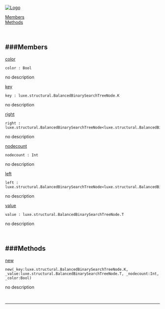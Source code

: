 
[![Logo](http://luxeengine.com/images/logo.png)](index.html)


[Members](#Members)   
[Methods](#Methods)   


&nbsp;   

<a class="lift" name="Members" ></a>
###Members   
---
<a class="lift" name="color" href="#color">color</a>



    color : Bool

<span class="small_desc_flat"> no description </span>   

<a class="lift" name="key" href="#key">key</a>



    key : luxe.structural.BalancedBinarySearchTreeNode.K

<span class="small_desc_flat"> no description </span>   

<a class="lift" name="right" href="#right">right</a>



    right : luxe.structural.BalancedBinarySearchTreeNode<luxe.structural.BalancedBinarySearchTreeNode.K,luxe.structural.BalancedBinarySearchTreeNode.T>

<span class="small_desc_flat"> no description </span>   

<a class="lift" name="nodecount" href="#nodecount">nodecount</a>



    nodecount : Int

<span class="small_desc_flat"> no description </span>   

<a class="lift" name="left" href="#left">left</a>



    left : luxe.structural.BalancedBinarySearchTreeNode<luxe.structural.BalancedBinarySearchTreeNode.K,luxe.structural.BalancedBinarySearchTreeNode.T>

<span class="small_desc_flat"> no description </span>   

<a class="lift" name="value" href="#value">value</a>



    value : luxe.structural.BalancedBinarySearchTreeNode.T

<span class="small_desc_flat"> no description </span>   

&nbsp;   

<a class="lift" name="Methods" ></a>
###Methods   
---
<a class="lift" name="new" href="#new">new</a>



    new(_key:luxe.structural.BalancedBinarySearchTreeNode.K, _value:luxe.structural.BalancedBinarySearchTreeNode.T, _nodecount:Int, _color:Bool) 

<span class="small_desc_flat"> no description </span>   



&nbsp;
&nbsp;
&nbsp;

---  


&nbsp;   
&nbsp;   